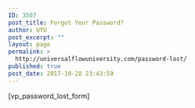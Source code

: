 ```yaml
---
ID: 3507
post_title: Forgot Your Password?
author: UfU
post_excerpt: ""
layout: page
permalink: >
  http://universalflowuniversity.com/password-lost/
published: true
post_date: 2017-10-28 23:43:59
---
```

[vp_password_lost_form]